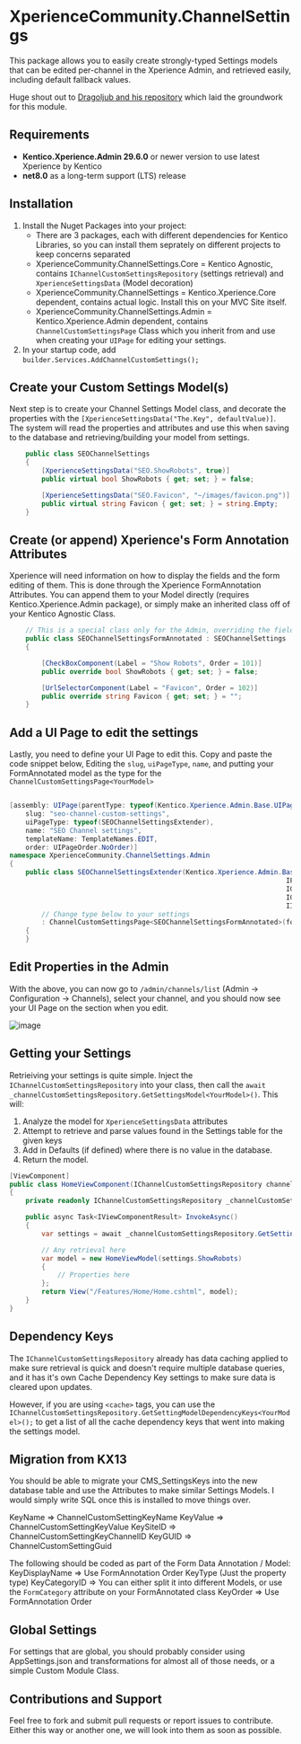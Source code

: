 # XperienceCommunity.ChannelSettings
This package allows you to easily create strongly-typed Settings models that can be edited per-channel in the Xperience Admin, and retrieved easily, including default fallback values.

Huge shout out to [Dragoljub and his repository](https://github.com/drilic/xperience-ui-customsettings) which laid the groundwork for this module.

## Requirements
* **Kentico.Xperience.Admin 29.6.0** or newer version to use latest Xperience by Kentico
* **net8.0** as a long-term support (LTS) release

## Installation
1. Install the Nuget Packages into your project:
    * There are 3 packages, each with different dependencies for Kentico Libraries, so you can install them seprately on different projects to keep concerns separated
    * XperienceCommunity.ChannelSettings.Core = Kentico Agnostic, contains `IChannelCustomSettingsRepository` (settings retrieval) and `XperienceSettingsData` (Model decoration)
    * XperienceCommunity.ChannelSettings = Kentico.Xperience.Core dependent, contains actual logic.  Install this on your MVC Site itself.
    * XperienceCommunity.ChannelSettings.Admin = Kentico.Xperience.Admin dependent, contains `ChannelCustomSettingsPage` Class which you inherit from and use when creating your `UIPage` for editing your settings.
2. In your startup code, add `builder.Services.AddChannelCustomSettings();`

## Create your Custom Settings Model(s)

Next step is to create your Channel Settings Model class, and decorate the properties with the `[XperienceSettingsData("The.Key", defaultValue)]`.  The system will read the properties and attributes and use this when saving to the database and retrieving/building your model from settings.

``` csharp
    public class SEOChannelSettings
    {
        [XperienceSettingsData("SEO.ShowRobots", true)]
        public virtual bool ShowRobots { get; set; } = false;

        [XperienceSettingsData("SEO.Favicon", "~/images/favicon.png")]
        public virtual string Favicon { get; set; } = string.Empty;
    }
```

## Create (or append) Xperience's Form Annotation Attributes

Xperience will need information on how to display the fields and the form editing of them.  This is done through the Xperience FormAnnotation Attributes.  You can append them to your Model directly (requires Kentico.Xperience.Admin package), or simply make an inherited class off of your Kentico Agnostic Class.

``` csharp
    // This is a special class only for the Admin, overriding the fields and adding the Form Annotations to them.
    public class SEOChannelSettingsFormAnnotated : SEOChannelSettings
    {

        [CheckBoxComponent(Label = "Show Robots", Order = 101)]
        public override bool ShowRobots { get; set; } = false;

        [UrlSelectorComponent(Label = "Favicon", Order = 102)]
        public override string Favicon { get; set; } = "";
    }

```

## Add a UI Page to edit the settings

Lastly, you need to define your UI Page to edit this.  Copy and paste the code snippet below, Editing the `slug`, `uiPageType`, `name`, and putting your FormAnnotated model as the type for the `ChannelCustomSettingsPage<YourModel>`

``` csharp

[assembly: UIPage(parentType: typeof(Kentico.Xperience.Admin.Base.UIPages.ChannelEditSection),
    slug: "seo-channel-custom-settings",
    uiPageType: typeof(SEOChannelSettingsExtender),
    name: "SEO Channel settings",
    templateName: TemplateNames.EDIT,
    order: UIPageOrder.NoOrder)]
namespace XperienceCommunity.ChannelSettings.Admin
{
    public class SEOChannelSettingsExtender(Kentico.Xperience.Admin.Base.Forms.Internal.IFormItemCollectionProvider formItemCollectionProvider,
                                                                     IFormDataBinder formDataBinder,
                                                                     IChannelCustomSettingsRepository customChannelSettingsRepository,
                                                                     IChannelSettingsInternalHelper channelCustomSettingsInfoHandler,
                                                                     IInfoProvider<ChannelInfo> channelInfoProvider) 
        // Change type below to your settings
        : ChannelCustomSettingsPage<SEOChannelSettingsFormAnnotated>(formItemCollectionProvider, formDataBinder, customChannelSettingsRepository, channelCustomSettingsInfoHandler, channelInfoProvider)
    {
    }

```


## Edit Properties in the Admin

With the above, you can now go to `/admin/channels/list` (Admin -> Configuration -> Channels), select your channel, and you should now see your UI Page on the section when you edit.

![image](https://github.com/user-attachments/assets/42b71fa7-aa5b-47d5-b188-f8a63a040294)


## Getting your Settings

Retrieiving your settings is quite simple.  Inject the `IChannelCustomSettingsRepository` into your class, then call the `await _channelCustomSettingsRepository.GetSettingsModel<YourModel>()`.  This will:

1. Analyze the model for `XperienceSettingsData` attributes
2. Attempt to retrieve and parse values found in the Settings table for the given keys
3. Add in Defaults (if defined) where there is no value in the database.
4. Return the model.

``` csharp
[ViewComponent]
public class HomeViewComponent(IChannelCustomSettingsRepository channelCustomSettingsRepository) : ViewComponent
{
    private readonly IChannelCustomSettingsRepository _channelCustomSettingsRepository = channelCustomSettingsRepository;

    public async Task<IViewComponentResult> InvokeAsync()
    {
        var settings = await _channelCustomSettingsRepository.GetSettingsModel<SEOChannelSettings>();

        // Any retrieval here
        var model = new HomeViewModel(settings.ShowRobots)
        {
            // Properties here
        };
        return View("/Features/Home/Home.cshtml", model);
    }
}

```

## Dependency Keys
The `IChannelCustomSettingsRepository` already has data caching applied to make sure retrieval is quick and doesn't require multiple database queries, and it has it's own Cache Dependency Key settings to make sure data is cleared upon updates.

However, if you are using `<cache>` tags, you can use the `IChannelCustomSettingsRepository.GetSettingModelDependencyKeys<YourModel>();` to get a list of all the cache dependency keys that went into making the settings model.

## Migration from KX13

You should be able to migrate your CMS_SettingsKeys into the new database table and use the Attributes to make similar Settings Models.  I would simply write SQL once this is installed to move things over.

KeyName => ChannelCustomSettingKeyName
KeyValue => ChannelCustomSettingKeyValue
KeySiteID => ChannelCustomSettingKeyChannelID
KeyGUID => ChannelCustomSettingGuid

The following should be coded as part of the Form Data Annotation / Model:
KeyDisplayName => Use FormAnnotation Order
KeyType (Just the property type)
KeyCategoryID => You can either split it into different Models, or use the `FormCategory` attribute on your FormAnnotated class
KeyOrder => Use FormAnnotation Order

## Global Settings

For settings that are global, you should probably consider using AppSettings.json and transformations for almost all of those needs, or a simple Custom Module Class.

## Contributions and Support

Feel free to fork and submit pull requests or report issues to contribute. Either this way or another one, we will look into them as soon as possible. 
